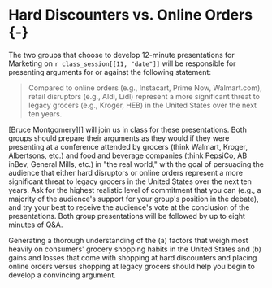 # Hard Discounters vs. Online Orders {-}

The two groups that choose to develop 12-minute presentations for Marketing on
`r class_session[[11, "date"]]` will be responsible for presenting arguments for
or against the following statement:

> Compared to online orders (e.g., Instacart, Prime Now, Walmart.com), retail
disruptors (e.g., Aldi, Lidl) represent a more significant threat to legacy
grocers (e.g., Kroger, HEB) in the United States over the next ten years.

[Bruce Montgomery][] will join us in class for these presentations. Both groups
should prepare their arguments as they would if they were presenting at a
conference attended by grocers (think Walmart, Kroger, Albertsons, etc.) and
food and beverage companies (think PepsiCo, AB inBev, General Mills, etc.) in
"the real world," with the goal of persuading the audience that either hard
disruptors or online orders represent a more significant threat to legacy
grocers in the United States over the next ten years. Ask for the highest
realistic level of commitment that you can (e.g., a majority of the audience's
support for your group's position in the debate), and try your best to receive
the audience's vote at the conclusion of the presentations. Both group
presentations will be followed by up to eight minutes of Q&A.

Generating a thorough understanding of the (a) factors that weigh most heavily
on consumers' grocery shopping habits in the United States and (b) gains and
losses that come with shopping at hard discounters and placing online orders
versus shopping at legacy grocers should help you begin to develop a convincing
argument.
